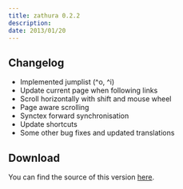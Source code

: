 ```yaml
---
title: zathura 0.2.2
description:  
date: 2013/01/20
---
```


## Changelog

* Implemented jumplist (^o, ^i)
* Update current page when following links
* Scroll horizontally with shift and mouse wheel
* Page aware scrolling
* Synctex forward synchronisation
* Update shortcuts
* Some other bug fixes and updated translations

## Download
You can find the source of this version [here](/projects/zathura/download/).
